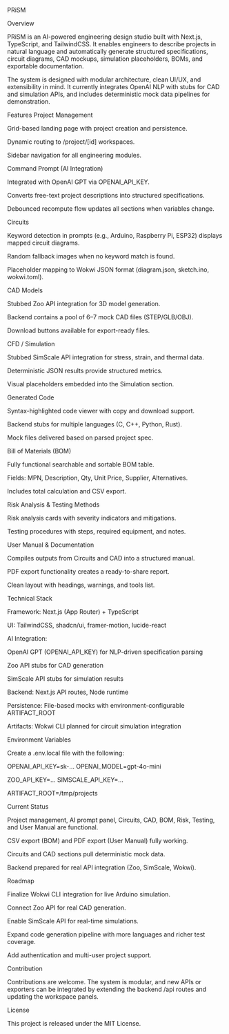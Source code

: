 PRiSM

Overview

PRiSM is an AI-powered engineering design studio built with Next.js, TypeScript, and TailwindCSS.
It enables engineers to describe projects in natural language and automatically generate structured specifications, circuit diagrams, CAD mockups, simulation placeholders, BOMs, and exportable documentation.

The system is designed with modular architecture, clean UI/UX, and extensibility in mind. It currently integrates OpenAI NLP with stubs for CAD and simulation APIs, and includes deterministic mock data pipelines for demonstration.

Features
Project Management

Grid-based landing page with project creation and persistence.

Dynamic routing to /project/[id] workspaces.

Sidebar navigation for all engineering modules.

Command Prompt (AI Integration)

Integrated with OpenAI GPT via OPENAI_API_KEY.

Converts free-text project descriptions into structured specifications.

Debounced recompute flow updates all sections when variables change.

Circuits

Keyword detection in prompts (e.g., Arduino, Raspberry Pi, ESP32) displays mapped circuit diagrams.

Random fallback images when no keyword match is found.

Placeholder mapping to Wokwi JSON format (diagram.json, sketch.ino, wokwi.toml).

CAD Models

Stubbed Zoo API integration for 3D model generation.

Backend contains a pool of 6–7 mock CAD files (STEP/GLB/OBJ).

Download buttons available for export-ready files.

CFD / Simulation

Stubbed SimScale API integration for stress, strain, and thermal data.

Deterministic JSON results provide structured metrics.

Visual placeholders embedded into the Simulation section.

Generated Code

Syntax-highlighted code viewer with copy and download support.

Backend stubs for multiple languages (C, C++, Python, Rust).

Mock files delivered based on parsed project spec.

Bill of Materials (BOM)

Fully functional searchable and sortable BOM table.

Fields: MPN, Description, Qty, Unit Price, Supplier, Alternatives.

Includes total calculation and CSV export.

Risk Analysis & Testing Methods

Risk analysis cards with severity indicators and mitigations.

Testing procedures with steps, required equipment, and notes.

User Manual & Documentation

Compiles outputs from Circuits and CAD into a structured manual.

PDF export functionality creates a ready-to-share report.

Clean layout with headings, warnings, and tools list.

Technical Stack

Framework: Next.js (App Router) + TypeScript

UI: TailwindCSS, shadcn/ui, framer-motion, lucide-react

AI Integration:

OpenAI GPT (OPENAI_API_KEY) for NLP-driven specification parsing

Zoo API stubs for CAD generation

SimScale API stubs for simulation results

Backend: Next.js API routes, Node runtime

Persistence: File-based mocks with environment-configurable ARTIFACT_ROOT

Artifacts: Wokwi CLI planned for circuit simulation integration

Environment Variables

Create a .env.local file with the following:

OPENAI_API_KEY=sk-...
OPENAI_MODEL=gpt-4o-mini

ZOO_API_KEY=...
SIMSCALE_API_KEY=...

ARTIFACT_ROOT=/tmp/projects

Current Status

Project management, AI prompt panel, Circuits, CAD, BOM, Risk, Testing, and User Manual are functional.

CSV export (BOM) and PDF export (User Manual) fully working.

Circuits and CAD sections pull deterministic mock data.

Backend prepared for real API integration (Zoo, SimScale, Wokwi).

Roadmap

Finalize Wokwi CLI integration for live Arduino simulation.

Connect Zoo API for real CAD generation.

Enable SimScale API for real-time simulations.

Expand code generation pipeline with more languages and richer test coverage.

Add authentication and multi-user project support.

Contribution

Contributions are welcome. The system is modular, and new APIs or exporters can be integrated by extending the backend /api routes and updating the workspace panels.

License

This project is released under the MIT License.
